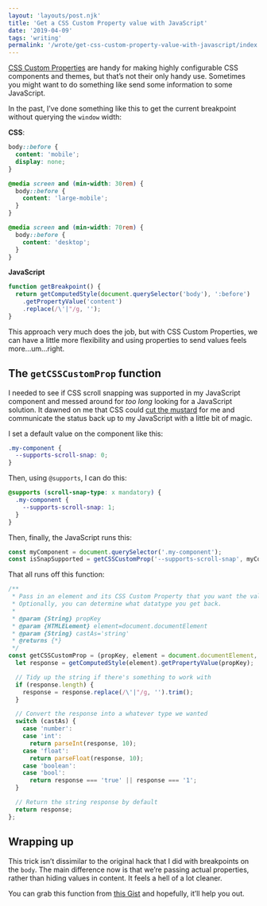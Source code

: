 ```yaml
---
layout: 'layouts/post.njk'
title: 'Get a CSS Custom Property value with JavaScript'
date: '2019-04-09'
tags: 'writing'
permalink: '/wrote/get-css-custom-property-value-with-javascript/index.html'
---
```


[CSS Custom Properties](https://developer.mozilla.org/en-US/docs/Web/CSS/--*) are handy for making highly configurable CSS components and themes, but that’s not their only handy use. Sometimes you might want to do something like send some information to some JavaScript.

In the past, I’ve done something like this to get the current breakpoint without querying the `window` width:

**CSS**:

```css
body::before {
  content: 'mobile';
  display: none;
}

@media screen and (min-width: 30rem) {
  body::before {
    content: 'large-mobile';
  }
}

@media screen and (min-width: 70rem) {
  body::before {
    content: 'desktop';
  }
}
```

**JavaScript**

```js
function getBreakpoint() {
  return getComputedStyle(document.querySelector('body'), ':before')
    .getPropertyValue('content')
    .replace(/\'|"/g, '');
}
```

This approach very much does the job, but with CSS Custom Properties, we can have a little more flexibility and using properties to send values feels more...um...right.

## The `getCSSCustomProp` function

I needed to see if CSS scroll snapping was supported in my JavaScript component and messed around for _too long_ looking for a JavaScript solution. It dawned on me that CSS could [cut the mustard](http://responsivenews.co.uk/post/18948466399/cutting-the-mustard) for me and communicate the status back up to my JavaScript with a little bit of magic.

I set a default value on the component like this:

```css
.my-component {
  --supports-scroll-snap: 0;
}
```

Then, using `@supports`, I can do this:

```css
@supports (scroll-snap-type: x mandatory) {
  .my-component {
    --supports-scroll-snap: 1;
  }
}
```

Then, finally, the JavaScript runs this:

```js
const myComponent = document.querySelector('.my-component');
const isSnapSupported = getCSSCustomProp('--supports-scroll-snap', myComponent, 'boolean');
```

That all runs off this function:

```js
/**
 * Pass in an element and its CSS Custom Property that you want the value of.
 * Optionally, you can determine what datatype you get back.
 *
 * @param {String} propKey
 * @param {HTMLELement} element=document.documentElement
 * @param {String} castAs='string'
 * @returns {*}
 */
const getCSSCustomProp = (propKey, element = document.documentElement, castAs = 'string') => {
  let response = getComputedStyle(element).getPropertyValue(propKey);

  // Tidy up the string if there's something to work with
  if (response.length) {
    response = response.replace(/\'|"/g, '').trim();
  }

  // Convert the response into a whatever type we wanted
  switch (castAs) {
    case 'number':
    case 'int':
      return parseInt(response, 10);
    case 'float':
      return parseFloat(response, 10);
    case 'boolean':
    case 'bool':
      return response === 'true' || response === '1';
  }

  // Return the string response by default
  return response;
};
```

## Wrapping up

This trick isn’t dissimilar to the original hack that I did with breakpoints on the `body`. The main difference now is that we’re passing actual properties, rather than hiding values in content. It feels a hell of a lot cleaner.

You can grab this function from [this Gist](https://gist.github.com/andybelldesign/c119528bead18261c424c735a6fb08da) and hopefully, it’ll help you out.
